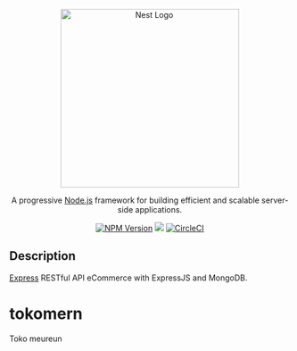 <p align="center">
  <a href="http://nestjs.com/" target="blank"><img src="https://camo.githubusercontent.com/0566752248b4b31b2c4bdc583404e41066bd0b6726f310b73e1140deefcc31ac/68747470733a2f2f692e636c6f756475702e636f6d2f7a6659366c4c376546612d3330303078333030302e706e67" width="320" alt="Nest Logo" /></a>
</p>

  <p align="center">A progressive <a href="http://nodejs.org" target="_blank">Node.js</a> framework for building efficient and scalable server-side applications.</p>
    <p align="center">
<a href="https://www.npmjs.com/package/express" target="_blank"><img src="https://img.shields.io/npm/v/npm?style=plastic" alt="NPM Version" /></a>
<a href="https://www.mongodb.com" target="_blank"><img src="https://img.shields.io/badge/Database-MongoDB-green?style=flat?&amp;logo=mongodb&amp;logoColor=green" style="max-width:100%;"></a>
<a href="https://circleci.com/gh/nestjs/nest" target="_blank"><img src="https://img.shields.io/circleci/build/github/express/master" alt="CircleCI" /></a>
</p>
  <!--[![Backers on Open Collective](https://opencollective.com/nest/backers/badge.svg)](https://opencollective.com/nest#backer)
  [![Sponsors on Open Collective](https://opencollective.com/nest/sponsors/badge.svg)](https://opencollective.com/nest#sponsor)-->

  ## Description

[Express](https://expressjs.com/) RESTful API eCommerce with ExpressJS and MongoDB.
# tokomern
Toko meureun
